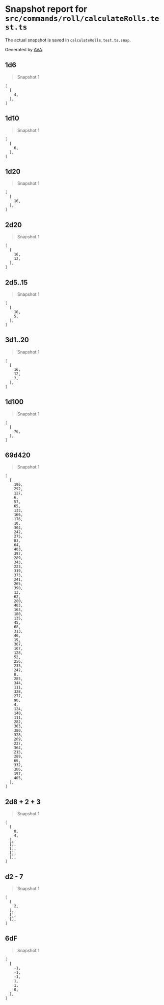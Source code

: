 # Snapshot report for `src/commands/roll/calculateRolls.test.ts`

The actual snapshot is saved in `calculateRolls.test.ts.snap`.

Generated by [AVA](https://avajs.dev).

## 1d6

> Snapshot 1

    [
      [
        4,
      ],
    ]

## 1d10

> Snapshot 1

    [
      [
        6,
      ],
    ]

## 1d20

> Snapshot 1

    [
      [
        16,
      ],
    ]

## 2d20

> Snapshot 1

    [
      [
        16,
        12,
      ],
    ]

## 2d5..15

> Snapshot 1

    [
      [
        10,
        5,
      ],
    ]

## 3d1..20

> Snapshot 1

    [
      [
        16,
        12,
        7,
      ],
    ]

## 1d100

> Snapshot 1

    [
      [
        76,
      ],
    ]

##   69d420  

> Snapshot 1

    [
      [
        196,
        292,
        127,
        6,
        57,
        65,
        133,
        166,
        176,
        10,
        304,
        242,
        275,
        83,
        64,
        403,
        397,
        289,
        343,
        223,
        319,
        373,
        241,
        265,
        390,
        13,
        62,
        280,
        403,
        163,
        180,
        135,
        45,
        68,
        313,
        46,
        19,
        367,
        107,
        128,
        52,
        256,
        233,
        242,
        8,
        285,
        344,
        111,
        328,
        277,
        90,
        4,
        124,
        140,
        111,
        282,
        363,
        380,
        328,
        269,
        227,
        364,
        215,
        289,
        66,
        332,
        306,
        197,
        405,
      ],
    ]

## 2d8 + 2 + 3

> Snapshot 1

    [
      [
        8,
        4,
      ],
      [],
      [],
      [],
      [],
    ]

## d2 - 7

> Snapshot 1

    [
      [
        2,
      ],
      [],
      [],
    ]

## 6dF

> Snapshot 1

    [
      [
        -1,
        -1,
        -1,
        1,
        1,
        0,
      ],
    ]

